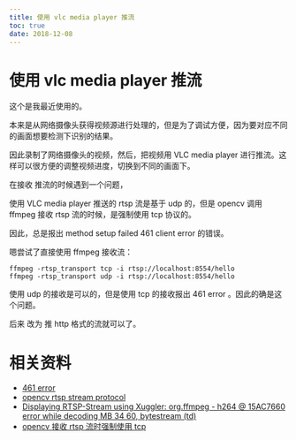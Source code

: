 ```yaml
---
title: 使用 vlc media player 推流
toc: true
date: 2018-12-08
---
```

# 使用 vlc media player 推流


这个是我最近使用的。

本来是从网络摄像头获得视频源进行处理的，但是为了调试方便，因为要对应不同的画面想要检测下识别的结果。

因此录制了网络摄像头的视频，然后，把视频用 VLC media player 进行推流。这样可以很方便的调整视频进度，切换到不同的画面下。


在接收 推流的时候遇到一个问题，

使用 VLC media player 推送的 rtsp 流是基于 udp 的，但是 opencv 调用 ffmpeg 接收 rtsp 流的时候，是强制使用 tcp 协议的。

因此，总是报出 method setup failed 461 client error 的错误。

嗯尝试了直接使用 ffmpeg 接收流：

```
ffmpeg -rtsp_transport tcp -i rtsp://localhost:8554/hello
ffmpeg -rtsp_transport udp -i rtsp://localhost:8554/hello
```

使用 udp 的接收是可以的，但是使用 tcp 的接收报出 461 error 。因此的确是这个问题。

后来 改为 推 http 格式的流就可以了。





# 相关资料

- [461 error](https://github.com/opencv/opencv/issues/8478)
- [opencv rtsp stream protocol](https://stackoverflow.com/questions/43047017/opencv-rtsp-stream-protocol)
- [Displaying RTSP-Stream using Xuggler: org.ffmpeg - h264 @ 15AC7660 error while decoding MB 34 60, bytestream (td)](https://stackoverflow.com/questions/36498689/displaying-rtsp-stream-using-xuggler-org-ffmpeg-h264-15ac7660-error-while)
- [opencv 接收 rtsp 流时强制使用 tcp](https://github.com/opencv/opencv/blob/3.1.0/modules/videoio/src/cap_ffmpeg_impl.hpp#L581)
